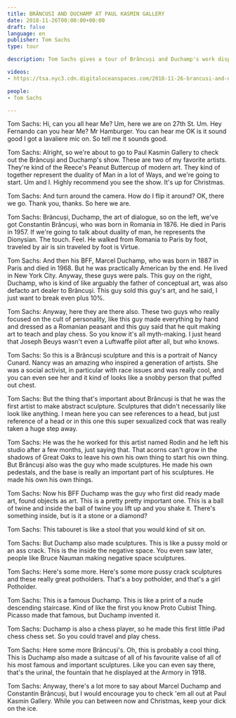 ```yaml
---
title: BRÂNCUSI AND DUCHAMP AT PAUL KASMIN GALLERY
date: 2018-11-26T00:00:00+00:00
draft: false
language: en
publisher: Tom Sachs
type: tour

description: Tom Sachs gives a tour of Brâncuși and Duchamp's work displayed at Paul Kasmin Gallery.

videos:
- https://tsa.nyc3.cdn.digitaloceanspaces.com/2018-11-26-brancusi-and-duchamp-tour.mp4

people:
- Tom Sachs

---
```


Tom Sachs: Hi, can you all hear Me? Um, here we are on 27th St. Um. Hey Fernando can you hear Me? Mr Hamburger. You can hear me OK is it sound good I got a lavaliere mic on. So tell me it sounds good.

Tom Sachs: Alright, so we're about to go to Paul Kasmin Gallery to check out the Brâncuși and Duchamp's show. These are two of my favorite artists. They're kind of the Reece's Peanut Buttercup of modern art. They kind of together represent the duality of Man in a lot of Ways, and we're going to start. Um and I. Highly recommend you see the show. It's up for Christmas.

Tom Sachs: And turn around the camera. How do I flip it around? OK, there we go. Thank you, thanks. So here we are.

Tom Sachs: Brâncuși, Duchamp, the art of dialogue, so on the left, we've got Constantin Brâncuși, who was born in Romania in 1876. He died in Paris in 1957. If we're going to talk about duality of man, he represents the Dionysian. The touch. Feel. He walked from Romania to Paris by foot, traveled by air is sin traveled by foot is Virtue.

Tom Sachs: And then his BFF, Marcel Duchamp, who was born in 1887 in Paris and died in 1968. But he was practically American by the end. He lived in New York City. Anyway, these guys were pals. This guy on the right, Duchamp, who is kind of like arguably the father of conceptual art, was also defacto art dealer to Brâncuși. This guy sold this guy's art, and he said, I just want to break even plus 10%.

Tom Sachs: Anyway, here they are there also. These two guys who really focused on the cult of personality, like this guy made everything by hand and dressed as a Romanian peasant and this guy said that he quit making art to teach and play chess. So you know it's all myth-making. I just heard that Joseph Beuys wasn't even a Luftwaffe pilot after all, but who knows.

Tom Sachs: So this is a Brâncuși sculpture and this is a portrait of Nancy Cunard. Nancy was an amazing who inspired a generation of artists. She was a social activist, in particular with race issues and was really cool, and you can even see her and it kind of looks like a snobby person that puffed out chest.

Tom Sachs: But the thing that's important about Brâncuși is that he was the first artist to make abstract sculpture. Sculptures that didn't necessarily like look like anything. I mean here you can see references to a head, but just reference of a head or in this one this super sexualized cock that was really taken a huge step away.

Tom Sachs: He was the he worked for this artist named Rodin and he left his studio after a few months, just saying that. That acorns can't grow in the shadows of Great Oaks to leave his own his own thing to start his own thing. But Brâncuși also was the guy who made sculptures. He made his own pedestals, and the base is really an important part of his sculptures. He made his own his own things.

Tom Sachs: Now his BFF Duchamp was the guy who first did ready made art, found objects as art. This is a pretty pretty important one. This is a ball of twine and inside the ball of twine you lift up and you shake it. There's something inside, but is it a stone or a diamond?

Tom Sachs: This tabouret is like a stool that you would kind of sit on.

Tom Sachs: But Duchamp also made sculptures. This is like a pussy mold or an ass crack. This is the inside the negative space. You even saw later, people like Bruce Nauman making negative space sculptures.

Tom Sachs:  Here's some more. Here's some more pussy crack sculptures and these really great potholders. That's a boy potholder, and that's a girl Potholder.

Tom Sachs: This is a famous Duchamp. This is like a print of a nude descending staircase. Kind of like the first you know Proto Cubist Thing. Picasso made that famous, but Duchamp invented it.

Tom Sachs:  Duchamp is also a chess player, so he made this first little iPad chess chess set. So you could travel and play chess.

Tom Sachs: Here some more Brâncuși's. Oh, this is probably a cool thing. This is Duchamp also made a suitcase of all of his favourite valise of all of his most famous and important sculptures. Like you can even say there, that's the urinal, the fountain that he displayed at the Armory in 1918.

Tom Sachs: Anyway, there's a lot more to say about Marcel Duchamp and Constantin Brâncuși, but I would encourage you to check 'em all out at Paul Kasmin Gallery. While you can between now and Christmas, keep your dick on the ice.